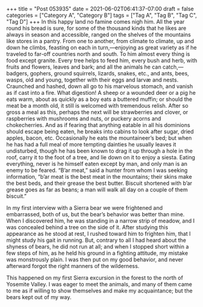 +++
title = "Post 053935"
date = 2021-06-02T06:41:37-07:00
draft = false
categories = ["Category A", "Category B"]
tags = ["Tag A", "Tag B", "Tag C", "Tag D"]
+++
In this happy land no famine comes nigh him. All the year round his bread is sure, for some of the thousand kinds that he likes are always in season and accessible, ranged on the shelves of the mountains like stores in a pantry. From one to another, from climate to climate, up and down he climbs, feasting on each in turn,—enjoying as great variety as if he traveled to far-off countries north and south. To him almost every thing is food except granite. Every tree helps to feed him, every bush and herb, with fruits and flowers, leaves and bark; and all the animals he can catch,—badgers, gophers, ground squirrels, lizards, snakes, etc., and ants, bees, wasps, old and young, together with their eggs and larvæ and nests. Craunched and hashed, down all go to his marvelous stomach, and vanish as if cast into a fire. What digestion! A sheep or a wounded deer or a pig he eats warm, about as quickly as a boy eats a buttered muffin; or should the meat be a month old, it still is welcomed with tremendous relish. After so gross a meal as this, perhaps the next will be strawberries and clover, or raspberries with mushrooms and nuts, or puckery acorns and chokecherries. And as if fearing that anything eatable in all his dominions should escape being eaten, he breaks into cabins to look after sugar, dried apples, bacon, etc. Occasionally he eats the mountaineer’s bed; but when he has had a full meal of more tempting dainties he usually leaves it undisturbed, though he has been known to drag it up through a hole in the roof, carry it to the foot of a tree, and lie down on it to enjoy a siesta. Eating everything, never is he himself eaten except by man, and only man is an enemy to be feared. “B’ar meat,” said a hunter from whom I was seeking information, “b’ar meat is the best meat in the mountains; their skins make the best beds, and their grease the best butter. Biscuit shortened with b’ar grease goes as far as beans; a man will walk all day on a couple of them biscuit.”

In my first interview with a Sierra bear we were frightened and embarrassed, both of us, but the bear’s behavior was better than mine. When I discovered him, he was standing in a narrow strip of meadow, and I was concealed behind a tree on the side of it. After studying this appearance as he stood at rest, I rushed toward him to frighten him, that I might study his gait in running. But, contrary to all I had heard about the shyness of bears, he did not run at all; and when I stopped short within a few steps of him, as he held his ground in a fighting attitude, my mistake was monstrously plain. I was then put on my good behavior, and never afterward forgot the right manners of the wilderness.

This happened on my first Sierra excursion in the forest to the north of Yosemite Valley. I was eager to meet the animals, and many of them came to me as if willing to show themselves and make my acquaintance; but the bears kept out of my way.
